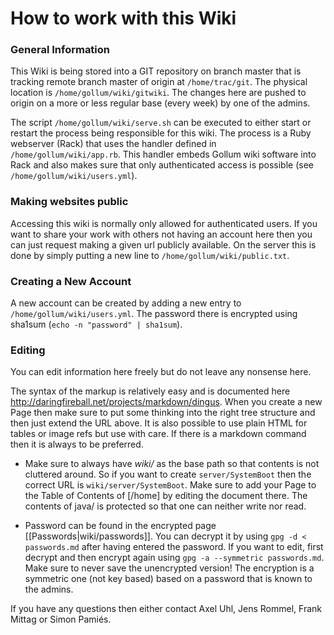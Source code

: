 # How to work with this Wiki

### General Information
This Wiki is being stored into a GIT repository on branch master that is tracking remote branch master of origin at `/home/trac/git`. The physical location is `/home/gollum/wiki/gitwiki`. The changes here are pushed to origin on a more or less regular base (every week) by one of the admins.

The script `/home/gollum/wiki/serve.sh` can be executed to either start or restart the process being responsible for this wiki. The process is a Ruby webserver (Rack) that uses the handler defined in `/home/gollum/wiki/app.rb`. This handler embeds Gollum wiki software into Rack and also makes sure that only authenticated access is possible (see `/home/gollum/wiki/users.yml`).

### Making websites public
Accessing this wiki is normally only allowed for authenticated users. If you want to share your work with others not having an account here then you can just request making a given url publicly available. On the server this is done by simply putting a new line to `/home/gollum/wiki/public.txt`.

### Creating a New Account
A new account can be created by adding a new entry to `/home/gollum/wiki/users.yml`. The password there is encrypted using sha1sum (`echo -n "password" | sha1sum`).

### Editing
You can edit information here freely but do not leave any nonsense here.

The syntax of the markup is relatively easy and is documented here http://daringfireball.net/projects/markdown/dingus. When you create a new Page then make sure to put some thinking into the right tree structure and then just extend the URL above. It is also possible to use plain HTML for tables or image refs but use with care. If there is a markdown command then it is always to be preferred.

* Make sure to always have _wiki/_ as the base path so that contents is not cluttered around. So if you want to create `server/SystemBoot` then the correct URL is `wiki/server/SystemBoot`. Make sure to add your Page to the Table of Contents of [/home] by editing the document there. The contents of java/ is protected so that one can neither write nor read.

* Password can be found in the encrypted page [[Passwords|wiki/passwords]]. You can decrypt it by using `gpg -d < passwords.md` after having entered the password. If you want to edit, first decrypt and then encrypt again using `gpg -a --symmetric passwords.md`. Make sure to never save the unencrypted version! The encryption is a symmetric one (not key based) based on a password that is known to the admins.

If you have any questions then either contact Axel Uhl, Jens Rommel, Frank Mittag or Simon Pamiés.